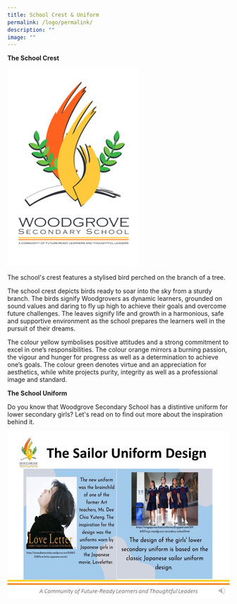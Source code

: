 ```yaml
---
title: School Crest & Uniform
permalink: /logo/permalink/
description: ""
image: ""
---
```

**The School Crest**

_<img src="/images/WGS%20LOGO_002_high%20res_removed_background_PNG%20(2).png" alt="HTML tutorial" style="width:300px;height:450px;">_


The school's crest features a stylised bird perched on the branch of a tree.

The school crest depicts birds ready to soar into the sky from a sturdy branch. The birds signify Woodgrovers as dynamic learners, grounded on sound values and daring to fly up high to achieve their goals and overcome future challenges. The leaves signify life and growth in a harmonious, safe and supportive environment as the school prepares the learners well in the pursuit of their dreams.

The colour yellow symbolises positive attitudes and a strong commitment to excel in one’s responsibilities. The colour orange mirrors a burning passion, the vigour and hunger for progress as well as a determination to achieve one’s goals. The colour green denotes virtue and an appreciation for aesthetics, while white projects purity, integrity as well as a professional image and standard.


**The School Uniform**

Do you know that Woodgrove Secondary School has a distintive uniform for lower secondary girls? Let's read on to find out more about the inspiration behind it.

![](/images/Slide5.jpeg)

